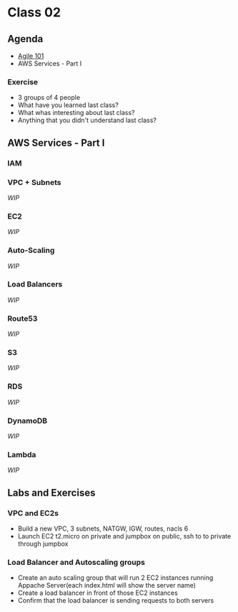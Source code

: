 # Class 02

## Agenda

 - [Agile 101](/classes/02class/agile101/README.md)
 - AWS Services - Part I

### Exercise
- 3 groups of 4 people
- What have you learned last class?
- What whas interesting about last class?
- Anything that you didn't understand last class?


## AWS Services - Part I

### IAM

### VPC + Subnets

*WIP*

### EC2

*WIP*

### Auto-Scaling

*WIP*

### Load Balancers

*WIP*

### Route53

*WIP*

### S3

*WIP*

### RDS

*WIP*

### DynamoDB

*WIP*

### Lambda

*WIP*

## Labs and Exercises

### VPC and EC2s
- Build a new VPC, 3 subnets, NATGW, IGW, routes, nacls	6
- Launch EC2 t2.micro on private and jumpbox on public, ssh to to private through jumpbox

### Load Balancer and Autoscaling groups
- Create an auto scaling group that will run 2 EC2 instances running Appache Server(each index.html will show the server name)
- Create a load balancer in front of those EC2 instances
- Confirm that the load balancer is sending requests to both servers

